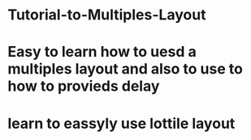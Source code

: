 # Tutorial-to-Multiples-Layout
 # Easy  to learn how to uesd a multiples layout and also to use to how to provieds delay
 # learn to  eassyly use lottile layout
